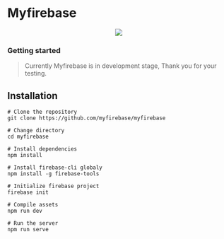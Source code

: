 
# Myfirebase

<p align="center"><img src = "http://i.imgur.com/eui4MCQ.png"></p>


### Getting started

> Currently Myfirebase is in development stage, Thank you for your testing.

## Installation

```shell
# Clone the repository
git clone https://github.com/myfirebase/myfirebase

# Change directory
cd myfirebase

# Install dependencies
npm install

# Install firebase-cli globaly
npm install -g firebase-tools

# Initialize firebase project
firebase init

# Compile assets
npm run dev

# Run the server
npm run serve
```
